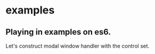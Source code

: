 # examples

## Playing in examples on es6.
Let's construct modal window handler with the control set.